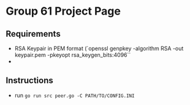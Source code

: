# Group 61 Project Page
## Requirements
* RSA Keypair in PEM format (`openssl genpkey -algorithm RSA -out keypair.pem -pkeyopt rsa_keygen_bits:4096``
*

## Instructions
* run `go run src peer.go -C PATH/TO/CONFIG.INI`